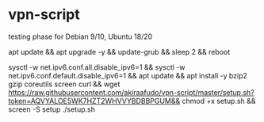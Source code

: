 # vpn-script
testing phase
for Debian 9/10, Ubuntu 18/20

apt update && apt upgrade -y && update-grub && sleep 2 && reboot

sysctl -w net.ipv6.conf.all.disable_ipv6=1 && sysctl -w net.ipv6.conf.default.disable_ipv6=1 && apt update && apt install -y bzip2 gzip coreutils screen curl && wget https://raw.githubusercontent.com/akiraafudo/vpn-script/master/setup.sh?token=AQVYALOE5WK7HZT2WHVVYBDBBPGUM&& chmod +x setup.sh && screen -S setup ./setup.sh

